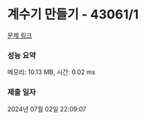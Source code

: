 # 계수기 만들기 - 43061/1 

[문제 링크](https://level.goorm.io/exam/43061/%EA%B3%84%EC%88%98%EA%B8%B0-%EB%A7%8C%EB%93%A4%EA%B8%B0/quiz/1) 

### 성능 요약

메모리: 10.13 MB, 시간: 0.02 ms

### 제출 일자

2024년 07월 02일 22:09:07

